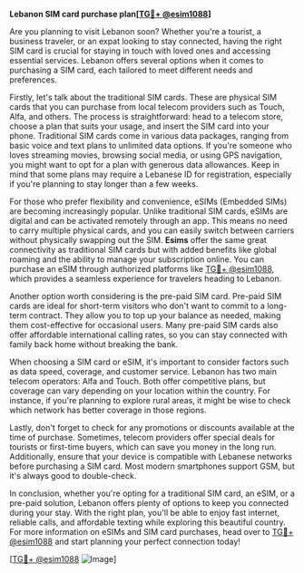 **Lebanon SIM card purchase plan[[TG💪+ @esim1088](https://t.me/s/esim1088)]**

Are you planning to visit Lebanon soon? Whether you're a tourist, a business traveler, or an expat looking to stay connected, having the right SIM card is crucial for staying in touch with loved ones and accessing essential services. Lebanon offers several options when it comes to purchasing a SIM card, each tailored to meet different needs and preferences.

Firstly, let's talk about the traditional SIM cards. These are physical SIM cards that you can purchase from local telecom providers such as Touch, Alfa, and others. The process is straightforward: head to a telecom store, choose a plan that suits your usage, and insert the SIM card into your phone. Traditional SIM cards come in various data packages, ranging from basic voice and text plans to unlimited data options. If you're someone who loves streaming movies, browsing social media, or using GPS navigation, you might want to opt for a plan with generous data allowances. Keep in mind that some plans may require a Lebanese ID for registration, especially if you're planning to stay longer than a few weeks.

For those who prefer flexibility and convenience, eSIMs (Embedded SIMs) are becoming increasingly popular. Unlike traditional SIM cards, eSIMs are digital and can be activated remotely through an app. This means no need to carry multiple physical cards, and you can easily switch between carriers without physically swapping out the SIM. **Esims** offer the same great connectivity as traditional SIM cards but with added benefits like global roaming and the ability to manage your subscription online. You can purchase an eSIM through authorized platforms like [TG💪+ @esim1088](https://t.me/s/esim1088), which provides a seamless experience for travelers heading to Lebanon.

Another option worth considering is the pre-paid SIM card. Pre-paid SIM cards are ideal for short-term visitors who don't want to commit to a long-term contract. They allow you to top up your balance as needed, making them cost-effective for occasional users. Many pre-paid SIM cards also offer affordable international calling rates, so you can stay connected with family back home without breaking the bank.

When choosing a SIM card or eSIM, it's important to consider factors such as data speed, coverage, and customer service. Lebanon has two main telecom operators: Alfa and Touch. Both offer competitive plans, but coverage can vary depending on your location within the country. For instance, if you're planning to explore rural areas, it might be wise to check which network has better coverage in those regions.

Lastly, don't forget to check for any promotions or discounts available at the time of purchase. Sometimes, telecom providers offer special deals for tourists or first-time buyers, which can save you money in the long run. Additionally, ensure that your device is compatible with Lebanese networks before purchasing a SIM card. Most modern smartphones support GSM, but it's always good to double-check.

In conclusion, whether you're opting for a traditional SIM card, an eSIM, or a pre-paid solution, Lebanon offers plenty of options to keep you connected during your stay. With the right plan, you'll be able to enjoy fast internet, reliable calls, and affordable texting while exploring this beautiful country. For more information on eSIMs and SIM card purchases, head over to [TG💪+ @esim1088](https://t.me/s/esim1088) and start planning your perfect connection today!

[[TG💪+ @esim1088](https://t.me/s/esim1088) ![Image](https://i.postimg.cc/Y0z9fWf4/image.png)]